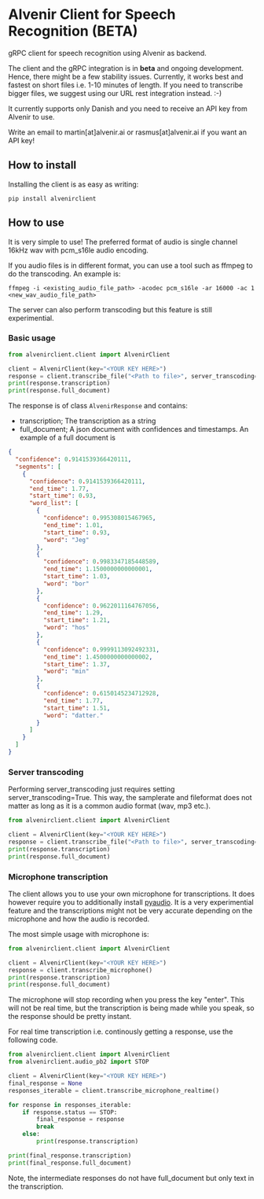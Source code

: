 # Alvenir Client for Speech Recognition (BETA)
gRPC client for speech recognition using Alvenir as backend. 

The client and the gRPC integration is in **beta** and ongoing development. Hence, there might be
a few stability issues. Currently, it works best and fastest on short files i.e. 1-10 minutes of length. If you need to transcribe bigger files, we suggest using our URL rest integration instead. :-)

It currently supports only Danish and you need to receive an API key from Alvenir to use.

Write an email to martin[at]alvenir.ai or rasmus[at]alvenir.ai if you want an API key!


## How to install
Installing the client is as easy as writing:
```commandline
pip install alvenirclient
```

## How to use
It is very simple to use! The preferred format of audio is single channel 16kHz wav with pcm_s16le audio encoding.

If you audio files is in different format, you can use a tool such as ffmpeg to do the transcoding. An example is:
```
ffmpeg -i <existing_audio_file_path> -acodec pcm_s16le -ar 16000 -ac 1 <new_wav_audio_file_path>
```

The server can also perform transcoding but this feature is still experimential.
 
### Basic usage
```python
from alvenirclient.client import AlvenirClient

client = AlvenirClient(key="<YOUR KEY HERE>")
response = client.transcribe_file("<Path to file>", server_transcoding=False)
print(response.transcription)
print(response.full_document)
```
The response is of class `AlvenirResponse` and contains:
* transcription; The transcription as a string
* full_document; A json document with confidences and timestamps. An example of a full document is
```json
{
  "confidence": 0.9141539366420111,
  "segments": [
    {
      "confidence": 0.9141539366420111,
      "end_time": 1.77,
      "start_time": 0.93,
      "word_list": [
        {
          "confidence": 0.995308015467965,
          "end_time": 1.01,
          "start_time": 0.93,
          "word": "Jeg"
        },
        {
          "confidence": 0.9983347185448589,
          "end_time": 1.1500000000000001,
          "start_time": 1.03,
          "word": "bor"
        },
        {
          "confidence": 0.9622011164767056,
          "end_time": 1.29,
          "start_time": 1.21,
          "word": "hos"
        },
        {
          "confidence": 0.9999113092492331,
          "end_time": 1.4500000000000002,
          "start_time": 1.37,
          "word": "min"
        },
        {
          "confidence": 0.6150145234712928,
          "end_time": 1.77,
          "start_time": 1.51,
          "word": "datter."
        }
      ]
    }
  ]
}
```

### Server transcoding
Performing server_transcoding just requires setting server_transcoding=True. This way, the samplerate and
fileformat does not matter as long as it is a common audio format (wav, mp3 etc.). 

```python
from alvenirclient.client import AlvenirClient

client = AlvenirClient(key="<YOUR KEY HERE>")
response = client.transcribe_file("<Path to file>", server_transcoding=True)
print(response.transcription)
print(response.full_document)
```


### Microphone transcription
The client allows you to use your own microphone for transcriptions. It does however require you
to additionally install [pyaudio](http://people.csail.mit.edu/hubert/pyaudio/). It is a very experimential
feature and the transcriptions might not be very accurate depending on the microphone and how the audio is recorded. 

The most simple usage with microphone is: 
```python
from alvenirclient.client import AlvenirClient

client = AlvenirClient(key="<YOUR KEY HERE>")
response = client.transcribe_microphone()
print(response.transcription)
print(response.full_document)
```
The microphone will stop recording when you press the key "enter". This will not be real time, but the transcription is being made while you speak, so the response should be pretty instant.

For real time transcription i.e. continously getting a response, use the following code.

```python
from alvenirclient.client import AlvenirClient
from alvenirclient.audio_pb2 import STOP

client = AlvenirClient(key="<YOUR KEY HERE>")
final_response = None
responses_iterable = client.transcribe_microphone_realtime()

for response in responses_iterable:
    if response.status == STOP:
        final_response = response
        break
    else:
        print(response.transcription)

print(final_response.transcription)
print(final_response.full_document)
```

Note, the intermediate responses do not have full_document but only text in the transcription.

